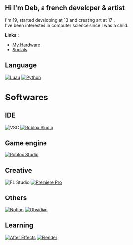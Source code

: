 ## Hi I'm Deb, a french developer & artist
I'm 19, started developing at 13 and creating art at 17 .
<br>
I've been interested in computer science since I was a child.

**Links** :
 - [My Hardware](Hardware.md) 
 - <a href="https://miwa.lol/deb" target="_blank" rel="noopener noreferrer">Socials</a>

## Language
[![Luau](https://img.shields.io/badge/Luau-00a2ff?style=for-the-badge&logo=Roblox)](https://luau.org/)
[![Python](https://img.shields.io/badge/Python-FFD43B?style=for-the-badge&logo=Python)](https://www.python.org/)

# Softwares
## IDE
![VSC](https://img.shields.io/badge/VSCode-007ACC?style=for-the-badge&logo=visual%20studio%20code)
[![Roblox Studio](https://img.shields.io/badge/Roblox%20Studio-050505?style=for-the-badge&logo=Roblox%20Studio&logoColor=white)](https://create.roblox.com/landing)

## Game engine
[![Roblox Studio](https://img.shields.io/badge/Roblox%20Studio-050505?style=for-the-badge&logo=Roblox%20Studio&logoColor=white)](https://create.roblox.com/landing)

## Creative
![FL Studio](https://img.shields.io/badge/FL%20Studio-1EC173?style=for-the-badge&logo=FL%20Studio&logoSize=fl%20studio)
[![Premiere Pro](https://img.shields.io/badge/Premiere%20Pro-00005b?style=for-the-badge&logo=Premiere%20Pro)](https://www.adobe.com/fr/products/premiere.html)

## Others
[![Notion](https://img.shields.io/badge/Notion-ffffff?style=for-the-badge&logo=notion&logoColor=black)](https://www.notion.so/)
[![Obsidian](https://img.shields.io/badge/Obsidian-8B5CF6?style=for-the-badge&logo=obsidian)](https://obsidian.md/)

## Learning
[![After Effects](https://img.shields.io/badge/After%20Effects-00005b?style=for-the-badge&logo=After%20Effects)](https://www.adobe.com/fr/products/aftereffects.html)
[![Blender](https://img.shields.io/badge/Blender-E87D0D?style=for-the-badge&logo=blender&logoColor=white)](https://www.blender.org/)
